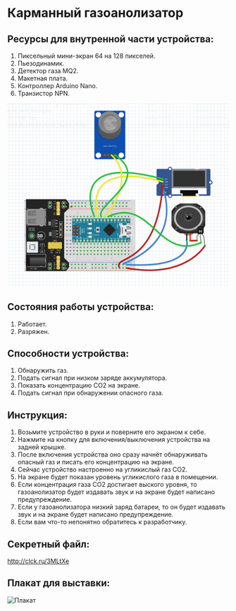 # Карманный газоанолизатор

## Ресурсы для внутренной части устройства:
1. Пиксельный мини-экран 64 на 128 пикселей.
2. Пьезодинамик.
3. Детектор газа MQ2.
4. Макетная плата.
5. Контроллер Arduino Nano.
6. Транзистор NPN.

![Проект Ивана](https://github.com/rse0003/Karpukhin_gasoanalizator/blob/main/%D0%9F%D1%80%D0%BE%D0%B5%D0%BA%D1%82%20%D0%98%D0%B2%D0%B0%D0%BD%D0%B0.png?raw=true)

## Состояния работы устройства:
1. Работает.
2. Разряжен.

## Способности устройства:
1. Обнаружить газ.
2. Подать сигнал при низком заряде аккумулятора.
3. Показать концентрацию CO2 на экране.
4. Подать сигнал при обнаружении опасного газа.

## Инструкция:
1. Возьмите устройство в руки и поверните его экраном к себе.
2. Нажмите на кнопку для включения/выключения устройства на задней крышке.
3. После включения устройства оно сразу начнёт обнаруживать опасный газ и писать его концентрацию на экране.
4. Сейчас устройство настроенно на угликислый газ СО2.
5. На экране будет показан уровень угликислого газа в помещении.
6. Если концентрация газа СО2 достигает выского уровня, то газоанолизатор будет издавать звук и на экране будет написано предупреждение.
7. Если у газоанолизатора низкий заряд батареи, то он будет издавать звук и на экране будет написано предупреждение.
8. Если вам что-то непонятно обратитесь к разработчику.

## Секретный файл:
http://clck.ru/3MLtXe

## Плакат для выставки:
![Плакат](https://s.iimg.su/s/31/zuhDE49MiZKwNiZXeSFcBPRl5zQtULUTAOmpw4di.jpg)